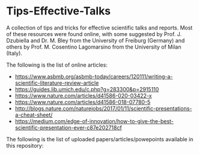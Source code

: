 # Tips-Effective-Talks
A collection of tips and tricks for effective scientific talks and reports. 
Most of these resources were found online, with some suggested by Prof. J. Dzubiella and Dr. M. Bley from the University of Freiburg (Germany) and others by Prof. M. Cosentino Lagomarsino from the University of Milan (Italy). 


The following is the list of online articles:
 - https://www.asbmb.org/asbmb-today/careers/120111/writing-a-scientific-literature-review-article
 - https://guides.lib.umich.edu/c.php?g=283300&p=2915110
 - https://www.nature.com/articles/d41586-020-03422-x
 - https://www.nature.com/articles/d41586-018-07780-5
 - http://blogs.nature.com/naturejobs/2017/01/11/scientific-presentations-a-cheat-sheet/
 - https://medium.com/edge-of-innovation/how-to-give-the-best-scientific-presentation-ever-c87e202718cf
 
 The following is the list of uploaded papers/articles/powepoints available in this repository:
 
